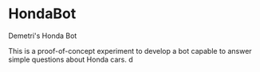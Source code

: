 # HondaBot
Demetri's Honda Bot


This is a proof-of-concept experiment to develop a bot capable to answer simple questions about Honda cars.
d